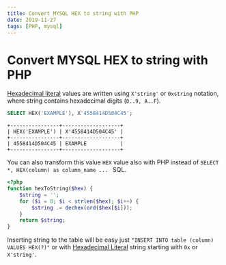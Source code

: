 ```yaml
---
title: Convert MYSQL HEX to string with PHP
date: 2019-11-27
tags: [PHP, mysql]
---
```


# Convert MYSQL HEX to string with PHP

[Hexadecimal literal](https://dev.mysql.com/doc/refman/8.0/en/hexadecimal-literals.html) values are 
written using `X'string'` or `0xstring` notation, where string contains hexadecimal digits (`0..9, A..F`). 
 
```sql
SELECT HEX('EXAMPLE'), X'4558414D504C45';
```

```
+----------------+-------------------+
| HEX('EXAMPLE') | X'4558414D504C45' |
+----------------+-------------------+
| 4558414D504C45 | EXAMPLE           |
+----------------+-------------------+
```

You can also transform this value `HEX` value also with PHP instead of `SELECT *, HEX(column) as column_name ... ` SQL.

```php
<?php
function hexToString($hex) {
	$string = '';
	for ($i = 0; $i < strlen($hex); $i++) {
		$string .= dechex(ord($hex[$i]));
	}
	return $string;
}
```

Inserting string to the table will be easy just `"INSERT INTO table (column) VALUES HEX(?)"` or with [Hexadecimal Literal](https://dev.mysql.com/doc/refman/8.0/en/hexadecimal-literals.html) string starting with `0x` or `X'string'`.


